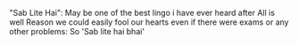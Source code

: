 "Sab Lite Hai":
May be one of the best lingo i have ever heard after All is well
Reason we could easily fool our hearts even if there were exams or any other problems:
So 'Sab lite hai bhai'
